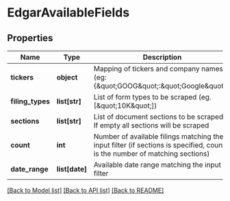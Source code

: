 # EdgarAvailableFields

## Properties
Name | Type | Description | Notes
------------ | ------------- | ------------- | -------------
**tickers** | **object** | Mapping of tickers and company names (eg: {\&quot;GOOG\&quot;:\&quot;Google\&quot;}) | [optional] 
**filing_types** | **list[str]** | List of form types to be scraped (eg. [\&quot;10K\&quot;]) | [optional] 
**sections** | **list[str]** | List of document sections to be scraped. If empty all sections will be scraped | [optional] 
**count** | **int** | Number of available filings matching the input filter (if sections is specified, count is the number of matching sections) | [optional] 
**date_range** | **list[date]** | Available date range matching the input filter | [optional] 

[[Back to Model list]](../README.md#documentation-for-models) [[Back to API list]](../README.md#documentation-for-api-endpoints) [[Back to README]](../README.md)


